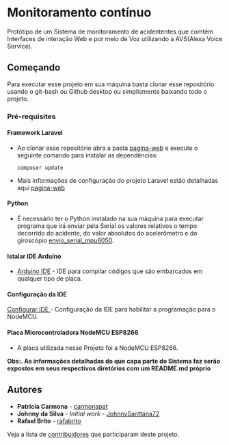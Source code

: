 # Monitoramento contínuo

Protótipo de um Sistema de monitoramento de acidententes que comtém Interfaces de interação Web e por meio de Voz utilizando a AVS(Alexa Voice Service). 

## Começando

Para executar esse projeto em sua máquina basta clonar esse repositório usando o git-bash ou Github desktop ou simplismente baixando todo o projeto. 

### Pré-requisites

#### Framework Laravel

* Ao clonar esse repositório abra a pasta [pagina-web](https://github.com/JohnnySanttana72/Problema3-SD/tree/main/pagina-web) e execute o seguinte comando para instalar as dependências:
	
	```
	composer update
	```
* Mais informações de configuração do projeto Laravel estão detalhadas aqui [pagina-web](https://github.com/JohnnySanttana72/Problema3-SD/tree/main/pagina-web)


#### Python

* É necessário ter o Python instalado na sua máquina para executar programa que irá enviar pela Serial os valores relativos o tempo decorrido do acidente, do valor absolutos do acelerômetro e do giroscópio [envio_serial_mpu6050](https://github.com/JohnnySanttana72/Problema3-SD/tree/main/envio_serial_mpu6050).

#### Istalar IDE Arduíno

* [Arduino IDE](https://www.arduino.cc/en/software) - IDE para compilar códigos que são embarcados em qualquer tipo de placa.

#### Configuração da IDE

[Configurar IDE ](https://create.arduino.cc/projecthub/electropeak/getting-started-w-nodemcu-esp8266-on-arduino-ide-28184f) - Configuração da IDE para habilitar a programação para o NodeMCU.

#### Placa Microcontroladora NodeMCU ESP8266

* A placa utilizada nesse Projeto foi a NodeMCU ESP8266.


**Obs:. As informações detalhadas do que capa parte do Sistema faz serão expostos em seus respectivos diretórios com um README.md próprio**


## Autores

* **Patrícia Carmona** - [carmonapat](https://github.com/carmonapat)
* **Johnny da Silva** - *Initial work* - [JohnnySanttana72](https://github.com/JohnnySanttana72)
* **Rafael Brito** - [rafabrito](https://github.com/rafabrito)

Veja a lista de [contribuidores](https://github.com/JohnnySanttana72/Problema3-SD/graphs/contributors) que participaram deste projeto.


